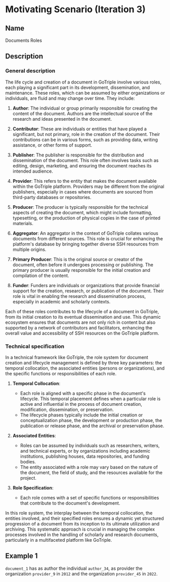 # Motivating Scenario (Iteration 3)

## Name
Documents Roles

## Description

### General description

The life cycle and creation of a document in GoTriple involve various roles, each playing a significant part in its development, dissemination, and maintenance. These roles, which can be assumed by either organizations or individuals, are fluid and may change over time. They include:

1. **Author**: The individual or group primarily responsible for creating the content of the document. Authors are the intellectual source of the research and ideas presented in the document.

2. **Contributor**: These are individuals or entities that have played a significant, but not primary, role in the creation of the document. Their contributions can be in various forms, such as providing data, writing assistance, or other forms of support.

3. **Publisher**: The publisher is responsible for the distribution and dissemination of the document. This role often involves tasks such as editing, design, marketing, and ensuring the document reaches its intended audience.

4. **Provider**: This refers to the entity that makes the document available within the GoTriple platform. Providers may be different from the original publishers, especially in cases where documents are sourced from third-party databases or repositories.

5. **Producer**: The producer is typically responsible for the technical aspects of creating the document, which might include formatting, typesetting, or the production of physical copies in the case of printed materials.

6. **Aggregator**: An aggregator in the context of GoTriple collates various documents from different sources. This role is crucial for enhancing the platform's database by bringing together diverse SSH resources from multiple origins.

7. **Primary Producer**: This is the original source or creator of the document, often before it undergoes processing or publishing. The primary producer is usually responsible for the initial creation and compilation of the content.

8. **Funder**: Funders are individuals or organizations that provide financial support for the creation, research, or publication of the document. Their role is vital in enabling the research and dissemination process, especially in academic and scholarly contexts.

Each of these roles contributes to the lifecycle of a document in GoTriple, from its initial creation to its eventual dissemination and use. This dynamic ecosystem ensures that documents are not only rich in content but also supported by a network of contributors and facilitators, enhancing the overall value and accessibility of SSH resources on the GoTriple platform.

### Technical specification

In a technical framework like GoTriple, the role system for document creation and lifecycle management is defined by three key parameters: the temporal collocation, the associated entities (persons or organizations), and the specific functions or responsibilities of each role.

1. **Temporal Collocation**: 
   - Each role is aligned with a specific phase in the document's lifecycle. This temporal placement defines when a particular role is active and influential in the process of document creation, modification, dissemination, or preservation.
   - The lifecycle phases typically include the initial creation or conceptualization phase, the development or production phase, the publication or release phase, and the archival or preservation phase.

2. **Associated Entities**:
   - Roles can be assumed by individuals such as researchers, writers, and technical experts, or by organizations including academic institutions, publishing houses, data repositories, and funding bodies.
   - The entity associated with a role may vary based on the nature of the document, the field of study, and the resources available for the project.

3. **Role Specification**:
   - Each role comes with a set of specific functions or responsibilities that contribute to the document's development.

In this role system, the interplay between the temporal collocation, the entities involved, and their specified roles ensures a dynamic yet structured progression of a document from its inception to its ultimate utilization and archiving. This systematic approach is crucial in managing the complex processes involved in the handling of scholarly and research documents, particularly in a multifaceted platform like GoTriple.

## Example 1

`document_1` has as author the individual `author_34`, as provider the organization `provider_9` in `2012` and the organization `provider_45` in `2022`.


